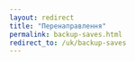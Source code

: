 ```yaml
---
layout: redirect
title: "Перенаправлення"
permalink: backup-saves.html
redirect_to: /uk/backup-saves
---
```

